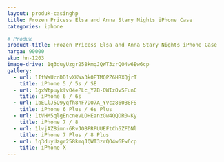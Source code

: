 ```yaml
---
layout: produk-casinghp
title: Frozen Pricess Elsa and Anna Stary Nights iPhone Case
categories: iphone

# Produk
product-title: Frozen Pricess Elsa and Anna Stary Nights iPhone Case
harga: 90000
sku: hn-1203
image-drive: 1q3duyUzgr258kmqJQWT3zrQO4w6Ew6cp
gallery:
  - url: 1ItWaUcnDD1vXKWa3kOPTMQPZ6HRXQjrT
    title: iPhone 5 / 5s / SE
  - url: 1gxWtpuyklv04ePLc_Y7B-OWIz0vSFunC
    title: iPhone 6 / 6s
  - url: 1bELlJ5Q9yqfh8hF7DO7A_YVcz860B8FS
    title: iPhone 6 Plus / 6s Plus
  - url: 1tVHM5qlgEncnevLOHEanzGw4QQDR0-Ky
    title: iPhone 7 / 8
  - url: 1lvjAZ8imn-6RvJOBPRPUUEFtCh5ZFDNl
    title: iPhone 7 Plus / 8 Plus
  - url: 1q3duyUzgr258kmqJQWT3zrQO4w6Ew6cp
    title: iPhone X
---
```

